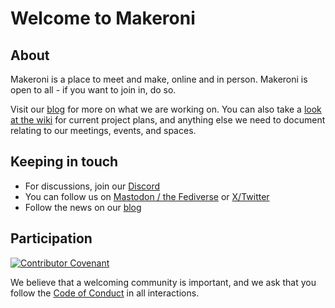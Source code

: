 # Welcome to Makeroni

## About

Makeroni is a place to meet and make, online and in person. Makeroni is open to all - if you want to join in, do so.

Visit our [blog](https://makeroni.cc/) for more on what we are working on. You can also take a [look at the wiki](https://github.com/makeronicc/.github/wiki) for current project plans, and anything else we need to document relating to our meetings, events, and spaces.

## Keeping in touch

* For discussions, join our [Discord](https://discord.gg/HYYXHSu)
* You can follow us on [Mastodon / the Fediverse](https://mastodon.org.uk/@makeroni) or [X/Twitter](https://twitter.com/makeronicc)
* Follow the news on our [blog](https://makeroni.cc/news/)

## Participation

[![Contributor Covenant](https://img.shields.io/badge/Contributor%20Covenant-2.1-4baaaa.svg)](https://github.com/makeronicc/.github/blob/main/code-of-conduct.md)

We believe that a welcoming community is important, and we ask that you follow the [Code of Conduct](https://github.com/makeronicc/.github/blob/main/code-of-conduct.md) in all interactions.
